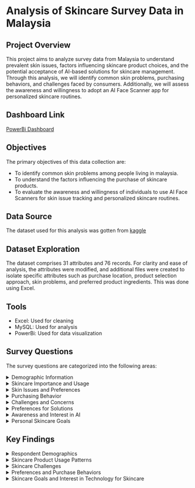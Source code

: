 # Analysis of Skincare Survey Data in Malaysia

## Project Overview
This project aims to analyze survey data from Malaysia to understand prevalent skin issues, factors influencing skincare 
product choices, and the potential acceptance of AI-based solutions for skincare management. Through this analysis, we 
will identify common skin problems, purchasing behaviors, and challenges faced by consumers. Additionally, we will assess 
the awareness and willingness to adopt an AI Face Scanner app for personalized skincare routines. 

## Dashboard Link
[PowerBi Dashboard](https://app.powerbi.com/links/84-FMHQKS6?ctid=b1a9df48-7114-4055-9473-b443a59687db&pbi_source=linkShare)

## Objectives
The primary objectives of this data collection are:

- To identify common skin problems among people living in malaysia.
- To understand the factors influencing the purchase of skincare products.
- To evaluate the awareness and willingness of individuals to use AI Face Scanners for skin issue tracking and personalized skincare routines.

## Data Source
The dataset used for this analysis was gotten from [kaggle](https://www.kaggle.com/datasets/nurunnz/skincare-survey-among-malaysian-2021)

## Dataset Exploration
The dataset comprises 31 attributes and 76 records. For clarity and ease of analysis, the attributes were modified, and additional files were created to isolate specific attributes such as purchase location, product selection approach, skin problems, and preferred product ingredients. This was done using Excel.
## Tools
- Excel: Used for cleaning
- MySQL: Used for analysis
- PowerBi: Used for data visualization

## Survey Questions
The survey questions are categorized into the following areas:
<details>
  <summary>Demographic Information</summary>
Gender
Age
Race
Occupation
 </details>

<details>
  <summary>Skincare Importance and Usage</summary>
Do you agree that skincare is important?
Have you ever used any skincare products?
 </details>
 
<details>
  <summary>Skin Issues and Preferences</summary>
Which, if any, of the following statements applies to you?
Which of the following types of ingredients would make you more likely to buy a skincare product?
How do/did you choose your products?
Do you use samples before buying skincare products?
How often do you buy skincare products?
How willing are you to try different skincare products?
 </details>
 
<details>
  <summary>Purchasing Behavior</summary>
Where do you purchase your skincare products?
On average, how much do you spend on skincare products each month?
</details>

<details>
  <summary>Challenges and Concerns</summary>
Do you waste too much time finding skincare and routines that suit your skin?
Are you doubtful about the information shared by influencers and brand-promoted content?
Do you feel it is difficult to understand the list of ingredients on the products?
Have you bought an expensive product but didn't see any improvement in your skin?
Are you unaware of which ingredients are the best or to avoid according to your skin type?
Do you experience allergies after using a new skincare product (e.g., rashes, acne, purging, etc.)?
</details>

<details>
  <summary>Preferences for Solutions</summary>
Do you want to reduce the time to find which routine/products suit your skin?
Do you want to have solutions from experts in an effortless and cheap way?
Do you want to have your personalized skincare routine that is suitable for your current products?
Do you want to gain knowledge of skincare regimes in an easy and understandable way?
Do you want to adapt to a healthy lifestyle for glowing and healthy skin?
Do you think that technology can improve your skincare routine?
</details>

<details>
  <summary>Awareness and Interest in AI</summary>
Have you heard about AI (Artificial Intelligence)?
After you know about AI, do you want to have a skin scanning app that can customize your skincare regime?
Do you feel excited to use this skincare application?
</details>

<details>
  <summary>Personal Skincare Goals</summary>
Do share your skincare goals and motivation with us!
</details>

## Key Findings

<details>
  <summary>Respondent Demographics</summary>
Race: Malay respondents accounted for 71.05% of the survey population.
Age: The 15-20 and 20-25 age groups were the largest, each with 26 respondents, followed by those over 35. The 25-30 age group had the lowest count at 1.
Gender: Females represented 76.32% of respondents (58 females vs. 18 males).
Occupation: Students were the largest group at 60, followed by employees and retirees.
</details>

<details>
  <summary>Skincare Product Usage Patterns</summary>
Most respondents strongly agree that skincare is important.
Majority have used skincare products before.
Most do not use samples before purchasing products.
Product selection is primarily based on ingredients and brand.
</details>

<details>
  <summary>Skincare Challenges</summary>
The most common issues are combination skin (dry and oily areas) and acne/breakouts.
Many respondents find it difficult to understand product ingredients and are doubtful about information from influencers and brand-promoted content.
Allergic reactions to new products vary, with some respondents experiencing them frequently, occasionally, or rarely. However, most respondents do not experience any allergies.
</details>

<details>
  <summary>Preferences and Purchase Behaviors</summary>
Common purchase locations include the internet, malls, and pharmacies.
Most respondents spend RM 20 to RM 40 on skincare each month.
Natural ingredients are the most preferred among respondents.
There is a high willingness among respondents to try different skincare products.
</details>

<details>
  <summary>Skincare Goals and Interest in Technology for Skincare</summary>
Most respondents desire personalized skincare routines and affordable expert solutions.
Most respondents believe that technology can improve their skincare routine, and they desire a skin scanning app that can customize their skincare regimen.
</details>


